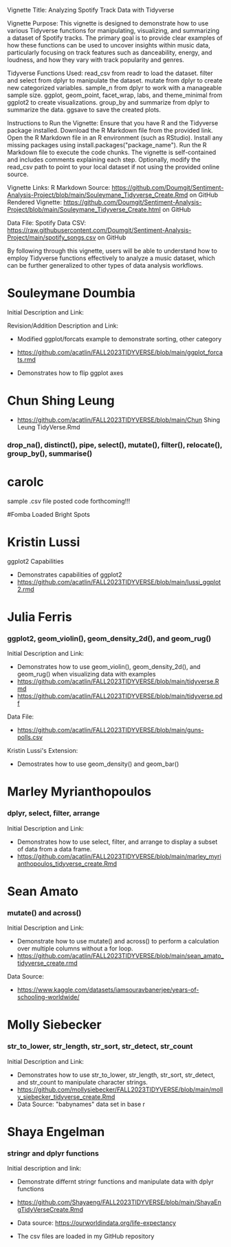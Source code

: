 Vignette Title: Analyzing Spotify Track Data with Tidyverse

Vignette Purpose:
This vignette is designed to demonstrate how to use various Tidyverse functions for manipulating, visualizing, and summarizing a dataset of Spotify tracks. The primary goal is to provide clear examples of how these functions can be used to uncover insights within music data, particularly focusing on track features such as danceability, energy, and loudness, and how they vary with track popularity and genres.

Tidyverse Functions Used:
read_csv from readr to load the dataset.
filter and select from dplyr to manipulate the dataset.
mutate from dplyr to create new categorized variables.
sample_n from dplyr to work with a manageable sample size.
ggplot, geom_point, facet_wrap, labs, and theme_minimal from ggplot2 to create visualizations.
group_by and summarize from dplyr to summarize the data.
ggsave to save the created plots.

Instructions to Run the Vignette:
Ensure that you have R and the Tidyverse package installed.
Download the R Markdown file from the provided link.
Open the R Markdown file in an R environment (such as RStudio).
Install any missing packages using install.packages("package_name").
Run the R Markdown file to execute the code chunks. The vignette is self-contained and includes comments explaining each step.
Optionally, modify the read_csv path to point to your local dataset if not using the provided online source.

Vignette Links:
R Markdown Source: https://github.com/Doumgit/Sentiment-Analysis-Project/blob/main/Souleymane_Tidyverse_Create.Rmd on GitHub
Rendered Vignette: https://github.com/Doumgit/Sentiment-Analysis-Project/blob/main/Souleymane_Tidyverse_Create.html on GitHub

Data File:
Spotify Data CSV: https://raw.githubusercontent.com/Doumgit/Sentiment-Analysis-Project/main/spotify_songs.csv on GitHub

By following through this vignette, users will be able to understand how to employ Tidyverse functions effectively to analyze a music dataset, which can be further generalized to other types of data analysis workflows.

# Souleymane Doumbia


Initial Description and Link: 

Revision/Addition Description and Link:
* Modified ggplot/forcats example to demonstrate sorting, other category
* https://github.com/acatlin/FALL2023TIDYVERSE/blob/main/ggplot_forcats.rmd

* Demonstrates how to flip ggplot axes

# Chun Shing Leung
* https://github.com/acatlin/FALL2023TIDYVERSE/blob/main/Chun Shing Leung TidyVerse.Rmd
### drop_na(), distinct(), pipe, select(), mutate(), filter(), relocate(), group_by(), summarise()

# carolc
sample .csv file posted
code forthcoming!!!

#Fomba
Loaded Bright Spots

# Kristin Lussi
ggplot2 Capabilities
* Demonstrates capabilities of ggplot2
* https://github.com/acatlin/FALL2023TIDYVERSE/blob/main/lussi_ggplot2.rmd

# Julia Ferris 
### ggplot2, geom_violin(), geom_density_2d(), and geom_rug()
Initial Description and Link: 
* Demonstrates how to use geom_violin(), geom_density_2d(), and geom_rug() when visualizing data with examples
* https://github.com/acatlin/FALL2023TIDYVERSE/blob/main/tidyverse.Rmd
* https://github.com/acatlin/FALL2023TIDYVERSE/blob/main/tidyverse.pdf

Data File:
* https://github.com/acatlin/FALL2023TIDYVERSE/blob/main/guns-polls.csv

Kristin Lussi's Extension:
* Demostrates how to use geom_density() and geom_bar()

# Marley Myrianthopoulos
### dplyr, select, filter, arrange
Initial Description and Link:
* Demonstrates how to use select, filter, and arrange to display a subset of data from a data frame.
* https://github.com/acatlin/FALL2023TIDYVERSE/blob/main/marley_myrianthopoulos_tidyverse_create.Rmd


# Sean Amato
### mutate() and across()
Initial Description and Link: 
* Demonstrate how to use mutate() and across() to perform a calculation over multiple columns without a for loop.
* https://github.com/acatlin/FALL2023TIDYVERSE/blob/main/sean_amato_tidyverse_create.rmd

Data Source:
* https://www.kaggle.com/datasets/iamsouravbanerjee/years-of-schooling-worldwide/

# Molly Siebecker
### str_to_lower, str_length, str_sort, str_detect, str_count
Initial Description and Link:
* Demonstrates how to use str_to_lower, str_length, str_sort, str_detect, and str_count to manipulate character strings.
* https://github.com/mollysiebecker/FALL2023TIDYVERSE/blob/main/molly_siebecker_tidyverse_create.Rmd
* Data Source: "babynames" data set in base r

# Shaya Engelman
### stringr and dplyr functions
Initial description and link:
* Demonstrate differnt stringr functions and manipulate data with dplyr functions
* https://github.com/Shayaeng/FALL2023TIDYVERSE/blob/main/ShayaEngTidyVerseCreate.Rmd

* Data source: https://ourworldindata.org/life-expectancy
* The csv files are loaded in my GitHub repository

